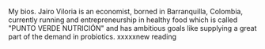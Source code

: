 My bios. Jairo Viloria is an economist, borned in Barranquilla, Colombia, currently running and entrepreneurship in healthy food which is called "PUNTO VERDE NUTRICIÓN" and has ambitious goals like supplying a great part of the demand in probiotics.
xxxxxnew reading